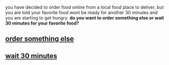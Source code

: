 you have decided to order food online from a local food place to deliver, but you are told your favorite food wont be ready for another 30 minutes and you are starting to get hungry. 
**do you want to order something else or wait 30 minutes for your favorite food?**
## [order something else](otherfood/otherfood.md)
## [wait 30 minutes](wait/wait.md)